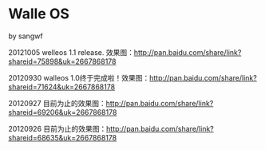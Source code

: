 Walle OS
=======
by sangwf

20121005 welleos 1.1 release. 效果图：http://pan.baidu.com/share/link?shareid=75898&uk=2667868178

20120930 walleos 1.0终于完成啦！效果图：http://pan.baidu.com/share/link?shareid=71624&uk=2667868178

20120927 目前为止的效果图：http://pan.baidu.com/share/link?shareid=69206&uk=2667868178

20120926 目前为止的效果图：http://pan.baidu.com/share/link?shareid=68635&uk=2667868178